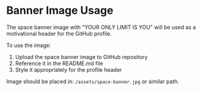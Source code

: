 # Banner Image Usage

The space banner image with "YOUR ONLY LIMIT IS YOU" will be used as a motivational header for the GitHub profile.

To use the image:
1. Upload the space banner image to GitHub repository
2. Reference it in the README.md file
3. Style it appropriately for the profile header

Image should be placed in: `/assets/space-banner.jpg` or similar path.
